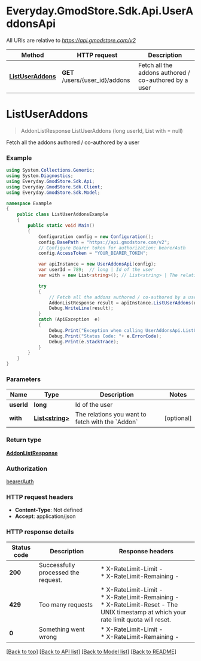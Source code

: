 # Everyday.GmodStore.Sdk.Api.UserAddonsApi

All URIs are relative to *https://api.gmodstore.com/v2*

Method | HTTP request | Description
------------- | ------------- | -------------
[**ListUserAddons**](UserAddonsApi.md#listuseraddons) | **GET** /users/{user_id}/addons | Fetch all the addons authored / co-authored by a user


<a name="listuseraddons"></a>
# **ListUserAddons**
> AddonListResponse ListUserAddons (long userId, List<string> with = null)

Fetch all the addons authored / co-authored by a user

### Example
```csharp
using System.Collections.Generic;
using System.Diagnostics;
using Everyday.GmodStore.Sdk.Api;
using Everyday.GmodStore.Sdk.Client;
using Everyday.GmodStore.Sdk.Model;

namespace Example
{
    public class ListUserAddonsExample
    {
        public static void Main()
        {
            Configuration config = new Configuration();
            config.BasePath = "https://api.gmodstore.com/v2";
            // Configure Bearer token for authorization: bearerAuth
            config.AccessToken = "YOUR_BEARER_TOKEN";

            var apiInstance = new UserAddonsApi(config);
            var userId = 789;  // long | Id of the user
            var with = new List<string>(); // List<string> | The relations you want to fetch with the `Addon` (optional) 

            try
            {
                // Fetch all the addons authored / co-authored by a user
                AddonListResponse result = apiInstance.ListUserAddons(userId, with);
                Debug.WriteLine(result);
            }
            catch (ApiException  e)
            {
                Debug.Print("Exception when calling UserAddonsApi.ListUserAddons: " + e.Message );
                Debug.Print("Status Code: "+ e.ErrorCode);
                Debug.Print(e.StackTrace);
            }
        }
    }
}
```

### Parameters

Name | Type | Description  | Notes
------------- | ------------- | ------------- | -------------
 **userId** | **long**| Id of the user | 
 **with** | [**List&lt;string&gt;**](string.md)| The relations you want to fetch with the &#x60;Addon&#x60; | [optional] 

### Return type

[**AddonListResponse**](AddonListResponse.md)

### Authorization

[bearerAuth](../README.md#bearerAuth)

### HTTP request headers

 - **Content-Type**: Not defined
 - **Accept**: application/json


### HTTP response details
| Status code | Description | Response headers |
|-------------|-------------|------------------|
| **200** | Successfully processed the request. |  * X-RateLimit-Limit -  <br>  * X-RateLimit-Remaining -  <br>  |
| **429** | Too many requests |  * X-RateLimit-Limit -  <br>  * X-RateLimit-Remaining -  <br>  * X-RateLimit-Reset - The UNIX timestamp at which your rate limit quota will reset. <br>  |
| **0** | Something went wrong |  * X-RateLimit-Limit -  <br>  * X-RateLimit-Remaining -  <br>  |

[[Back to top]](#) [[Back to API list]](../README.md#documentation-for-api-endpoints) [[Back to Model list]](../README.md#documentation-for-models) [[Back to README]](../README.md)

